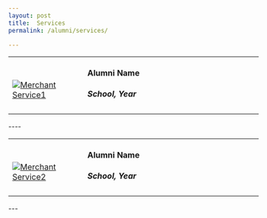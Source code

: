 ```yaml
---
layout: post
title:  Services
permalink: /alumni/services/

---
```

<div>
    <table>
        <tr>
            <td style="width:30%"><br>
                <a href="https://www.instagram.com/p/CDIVTWNppAz/">
                <image src="{{site.baseurl}}/images/Merchant_buzz_BUS1.png" style="display:block;margin-left:auto;margin-right:auto;" alt="Merchant Service1">                                       </image>
                </a>
            </td>
            <td style="width:70%"><br>
                <h4 style="margin-top:0%">Alumni Name</h4>
                <h5 style="margin-top:0%">School, Year</h5>
            </td>
         </tr>
    </table>
</div>
----
<div>
    <table>
        <tr>
            <td style="width:30%"><br>
                <a href="https://www.instagram.com/p/CDIVTWNppAz/">
                <image src="{{site.baseurl}}/images/Merchant_buzz_BUS1.png" style="display:block;margin-left:auto;margin-right:auto;" alt="Merchant Service2">                                       </image>
                </a>
            </td>
            <td style="width:70%"><br>
                <h4 style="margin-top:0%">Alumni Name</h4>
                <h5 style="margin-top:0%">School, Year</h5>
            </td>
         </tr>
    </table>
</div>
---


